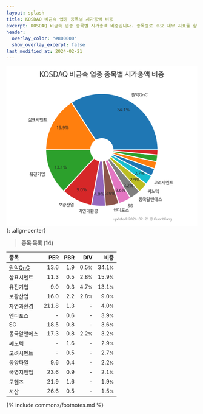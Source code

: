 ```yaml
---
layout: splash
title: KOSDAQ 비금속 업종 종목별 시가총액 비중
excerpt: KOSDAQ 비금속 업종 종목별 시가총액 비중입니다. 종목별로 주요 재무 지표를 함께 표시합니다.
header:
  overlay_color: "#800000"
  show_overlay_excerpt: false
last_modified_at: 2024-02-21
---
```



![KOSDAQ 비금속 업종 종목별 시가총액 비중](/stats/sector/images/kosdaq_업종_비금속_종목.png){: .align-center}


> **종목 목록 (14)**<a id="list"></a>

| **종목** | **PER** | **PBR** | **DIV** | **비중** |
| :------- | ------: | ------: | ------: | -------: |
| [원익QnC](/074600/) | 13.6 | 1.9 | 0.5<small>%</small> | 34.1<small>%</small> |
| 삼표시멘트 | 11.3 | 0.5 | 2.8<small>%</small> | 15.9<small>%</small> |
| 유진기업 | 9.0 | 0.3 | 4.7<small>%</small> | 13.1<small>%</small> |
| 보광산업 | 16.0 | 2.2 | 2.8<small>%</small> | 9.0<small>%</small> |
| 자연과환경 | 211.8 | 1.3 | - | 4.0<small>%</small> |
| 앤디포스 | - | 0.6 | - | 3.9<small>%</small> |
| SG | 18.5 | 0.8 | - | 3.6<small>%</small> |
| 동국알앤에스 | 17.3 | 0.8 | 2.2<small>%</small> | 3.2<small>%</small> |
| 쎄노텍 | - | 1.6 | - | 2.9<small>%</small> |
| 고려시멘트 | - | 0.5 | - | 2.7<small>%</small> |
| 동양파일 | 9.6 | 0.4 | - | 2.2<small>%</small> |
| 국영지앤엠 | 23.6 | 0.9 | - | 2.1<small>%</small> |
| 모헨즈 | 21.9 | 1.6 | - | 1.9<small>%</small> |
| 서산 | 26.6 | 0.5 | - | 1.5<small>%</small> |

{% include commons/footnotes.md %}